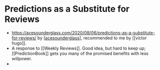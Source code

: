 # Predictions as a Substitute for Reviews
- https://acesounderglass.com/2020/08/06/predictions-as-a-substitute-for-reviews/ by [[acesounderglass]], recommended to me by [[victor hugo]].
- A response to [[Weekly Reviews]]. Good idea, but hard to keep up; [[PredictionBook]] gets you many of the promised benefits with less willpower. 
- 

[//begin]: # "Autogenerated link references for markdown compatibility"
[acesounderglass]: acesounderglass "Acesounderglass"
[//end]: # "Autogenerated link references"